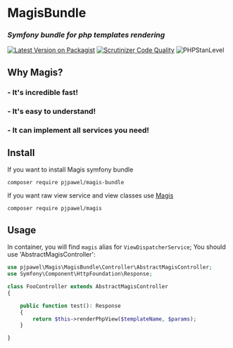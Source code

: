 # MagisBundle

### *Symfony bundle for php templates rendering*

[![Latest Version on Packagist](https://img.shields.io/packagist/v/pjpawel/magis-bundle.svg?style=flat-square)](https://packagist.org/packages/pjpawel/magis-bundle)
[![Scrutinizer Code Quality](https://scrutinizer-ci.com/g/pjpawel/MagisBundle/badges/quality-score.png?b=dev)](https://scrutinizer-ci.com/g/pjpawel/MagisBundle/?branch=dev)
![PHPStanLevel](https://img.shields.io/badge/PHPStan-highest%20level-brightgreen.svg?style=flat)

## Why Magis?
### - It's incredible fast!
### - It's easy to understand!
### - It can implement all services you need!


## Install

If you want to install Magis symfony bundle
```
composer require pjpawel/magis-bundle
```
If you want raw view service and view classes use [Magis](https://github.com/pjpawel/Magis)
```
composer require pjpawel/magis
```

## Usage

In container, you will find `magis` alias for `ViewDispatcherService`;
You should use 'AbstractMagisController':
```php
use pjpawel\Magis\MagisBundle\Controller\AbstractMagisController;
use Symfony\Component\HttpFoundation\Response;

class FooController extends AbstractMagisController
{

    public function test(): Response
    {
        return $this->renderPhpView($templateName, $params);
    }

}
```
